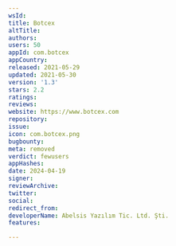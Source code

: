 ```yaml
---
wsId: 
title: Botcex
altTitle: 
authors: 
users: 50
appId: com.botcex
appCountry: 
released: 2021-05-29
updated: 2021-05-30
version: '1.3'
stars: 2.2
ratings: 
reviews: 
website: https://www.botcex.com
repository: 
issue: 
icon: com.botcex.png
bugbounty: 
meta: removed
verdict: fewusers
appHashes: 
date: 2024-04-19
signer: 
reviewArchive: 
twitter: 
social: 
redirect_from: 
developerName: Abelsis Yazılım Tic. Ltd. Şti.
features: 

---
```


